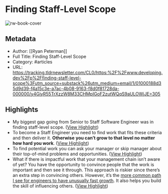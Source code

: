 # Finding Staff-Level Scope

![rw-book-cover](https://substackcdn.com/image/fetch/w_1200,h_600,c_fill,f_jpg,q_auto:good,fl_progressive:steep,g_auto/https%3A%2F%2Fsubstack-post-media.s3.amazonaws.com%2Fpublic%2Fimages%2F658624aa-b283-4b19-a007-cd9f291b036e_1024x1024.png)

## Metadata
- Author: [[Ryan Peterman]]
- Full Title: Finding Staff-Level Scope
- Category: #articles
- URL: https://tracking.tldrnewsletter.com/CL0/https:%2F%2Fwww.developing.dev%2Fp%2Ffinding-staff-level-scope%3Futm_source=substack%26utm_medium=email/1/01000188d35d9d39-f4a15c3e-a7ac-4b08-9163-f8d0f81728da-000000/y4GiyR55TrXzzW8M33CHMpIGoF2zutWQqS9aULOWjJE=305

## Highlights
- My biggest gap going from Senior to Staff Software Engineer was in finding staff-level scope. ([View Highlight](https://read.readwise.io/read/01h3b5wn7zkhecfhx3wvt7c9x5))
- To become a Staff Engineer you need to find work that fits these criteria and then deliver it. **Otherwise** **you can’t grow to that level no matter how hard you work**. ([View Highlight](https://read.readwise.io/read/01h3b5x0ah3gp1wnnzbcax173f))
- To find potential work you can ask your manager or skip manager about their top-of-mind problems and opportunities. ([View Highlight](https://read.readwise.io/read/01h3b5xvsxj8gswr3673b93pcr))
- What if there is impactful work that your management chain isn’t aware of yet? You have the opportunity to convince people that the work is important and then see it through.
  This approach is riskier since there’s an extra step in convincing others. However, it’s the [more common path I see for engineers to have unusually fast growth](https://www.developing.dev/i/120085028/infrastructure-engineers). It also helps you build the skill of influencing others. ([View Highlight](https://read.readwise.io/read/01h3b5y4gn96by4fs5dstpaxdx))
